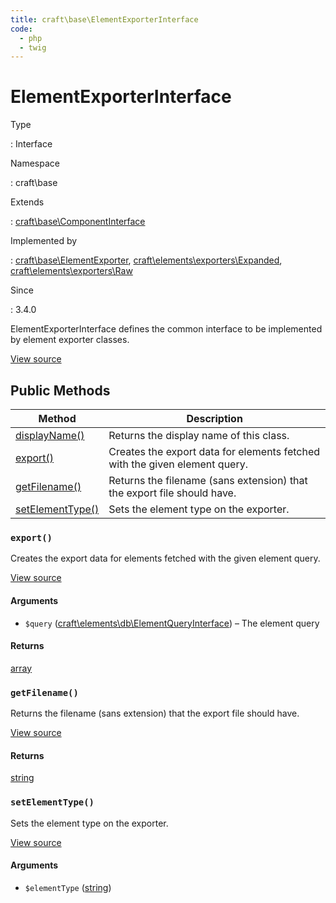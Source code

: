 ```yaml
---
title: craft\base\ElementExporterInterface
code:
  - php
  - twig
---
```


# ElementExporterInterface

Type

:   Interface

Namespace

:   craft\base

Extends

:   [craft\base\ComponentInterface](craft-base-componentinterface.md)

Implemented by

:   [craft\base\ElementExporter](craft-base-elementexporter.md), [craft\elements\exporters\Expanded](craft-elements-exporters-expanded.md), [craft\elements\exporters\Raw](craft-elements-exporters-raw.md)

Since

:   3.4.0



ElementExporterInterface defines the common interface to be implemented by element exporter classes.





[View source](https://github.com/craftcms/cms/blob/master/src/base/ElementExporterInterface.php)






## Public Methods

| Method                                                                                                          | Description
| --------------------------------------------------------------------------------------------------------------- | --------------------------------------------------------------------------
| [displayName()](craft-base-componentinterface.md#method-displayname "Defined by craft\base\ComponentInterface") | Returns the display name of this class.
| [export()](craft-base-elementexporterinterface.md#method-export)                                                | Creates the export data for elements fetched with the given element query.
| [getFilename()](craft-base-elementexporterinterface.md#method-getfilename)                                      | Returns the filename (sans extension) that the export file should have.
| [setElementType()](craft-base-elementexporterinterface.md#method-setelementtype)                                | Sets the element type on the exporter.

### `export()`





Creates the export data for elements fetched with the given element query.




[View source](https://github.com/craftcms/cms/blob/master/src/base/ElementExporterInterface.php#L33)


#### Arguments

- `$query` ([craft\elements\db\ElementQueryInterface](craft-elements-db-elementqueryinterface.md)) – The element query

#### Returns

[array](http://php.net/language.types.array)



### `getFilename()`





Returns the filename (sans extension) that the export file should have.




[View source](https://github.com/craftcms/cms/blob/master/src/base/ElementExporterInterface.php#L40)



#### Returns

[string](http://php.net/language.types.string)



### `setElementType()`





Sets the element type on the exporter.




[View source](https://github.com/craftcms/cms/blob/master/src/base/ElementExporterInterface.php#L25)


#### Arguments

- `$elementType` ([string](http://php.net/language.types.string))










